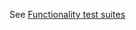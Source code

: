 See [Functionality test suites](https://github.com/wordpress-mobile/test-cases/blob/HEAD/test-suites/gutenberg/functionality-test-suites.md)